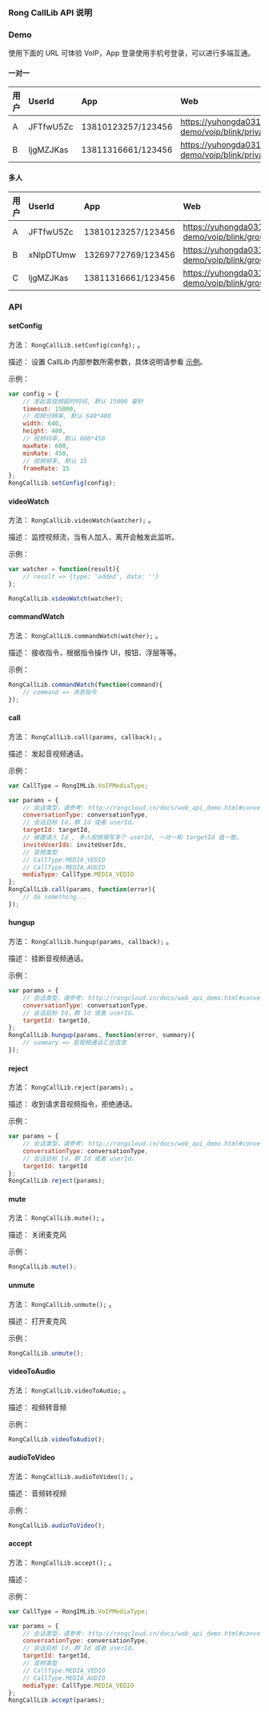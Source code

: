 ### Rong CallLib API 说明

### Demo

使用下面的 URL 可体验 VoIP，App 登录使用手机号登录，可以进行多端互通。

#### 一对一

|用户   | UserId    | App                  |Web   
|:----- |:----------|:-------------------- |:-------------------------------------------------
|A      | JFTfwU5Zc | 13810123257/123456   | https://yuhongda0315.github.io/martin-demo/voip/blink/private.html
|B      | ljgMZJKas | 13811316661/123456   | https://yuhongda0315.github.io/martin-demo/voip/blink/private.html?peer

#### 多人

|用户   | UserId    | App                  |Web   
|:----- |:----------|:-------------------- |:-------------------------------------------------
|A      | JFTfwU5Zc | 13810123257/123456   | https://yuhongda0315.github.io/martin-demo/voip/blink/group.html
|B      | xNlpDTUmw | 13269772769/123456   | https://yuhongda0315.github.io/martin-demo/voip/blink/group.html?peer1
|C      | ljgMZJKas | 13811316661/123456   | https://yuhongda0315.github.io/martin-demo/voip/blink/group.html?peer2

### API

#### setConfig

方法： `RongCallLib.setConfig(confg);` 。

描述： 设置 CallLib 内部参数所需参数，具体说明请参看 [示例](./private.html)。

示例：

```js
var config = {
    // 发起音视频超时时间, 默认 15000 毫秒
    timeout: 15000,
    // 视频分辨率, 默认 640*480
    width: 640,
    height: 480,
    // 视频码率, 默认 600*450
    maxRate: 600,
    minRate: 450,
    // 视频帧率, 默认 15
    frameRate: 15
};
RongCallLib.setConfig(config);
```
    
#### videoWatch

方法： `RongCallLib.videoWatch(watcher);` 。

描述： 监控视频流，当有人加入、离开会触发此监听。
   
示例：

```js
var watcher = function(result){
    // result => {type: 'added', data: ''}
};

RongCallLib.videoWatch(watcher);
```
    
#### commandWatch

方法： `RongCallLib.commandWatch(watcher);` 。

描述： 接收指令，根据指令操作 UI，按钮、浮层等等。
   
示例：

```js
RongCallLib.commandWatch(function(command){
    // command => 消息指令
});

```
#### call

方法： `RongCallLib.call(params, callback);` 。

描述： 发起音视频通话。
   
示例：

```js
var CallType = RongIMLib.VoIPMediaType;

var params = {
    // 会话类型，请参考: http://rongcloud.cn/docs/web_api_demo.html#conversation_type
    conversationType: conversationType,
    // 会话目标 Id，群 Id 或者 userId。 
    targetId: targetId,
    // 被邀请人 Id , 多人视频填写多个 userId, 一对一和 targetId 值一致。
    inviteUserIds: inviteUserIds,
    // 音频类型
    // CallType.MEDIA_VEDIO
    // CallType.MEDIA_AUDIO
    mediaType: CallType.MEDIA_VEDIO
};
RongCallLib.call(params, function(error){
    // do something...
});
```
#### hungup

方法： `RongCallLib.hungup(params, callback);` 。

描述： 挂断音视频通话。
   
示例：

```js
var params = {
    // 会话类型，请参考: http://rongcloud.cn/docs/web_api_demo.html#conversation_type
    conversationType: conversationType,
    // 会话目标 Id，群 Id 或者 userId。 
    targetId: targetId,   
};
RongCallLib.hungup(params, function(error, summary){
    // summary => 音视频通话汇总信息
});
```
#### reject

方法： `RongCallLib.reject(params);` 。

描述： 收到请求音视频指令，拒绝通话。
   
示例：

```js
var params = {
    // 会话类型，请参考: http://rongcloud.cn/docs/web_api_demo.html#conversation_type
    conversationType: conversationType,
    // 会话目标 Id，群 Id 或者 userId。 
    targetId: targetId
};
RongCallLib.reject(params);
```

#### mute

方法： `RongCallLib.mute();` 。

描述： 关闭麦克风

示例：

```js
RongCallLib.mute();
```

#### unmute

方法： `RongCallLib.unmute();` 。

描述： 打开麦克风
   
示例：

```js
RongCallLib.unmute();
```

#### videoToAudio

方法： `RongCallLib.videoToAudio;` 。

描述： 视频转音频
   
示例：

```js
RongCallLib.videoToAudio();
```

#### audioToVideo

方法： `RongCallLib.audioToVideo();` 。

描述： 音频转视频

示例：

```js
RongCallLib.audioToVideo();
```

#### accept

方法： `RongCallLib.accept();` 。

描述：
   

示例：

```js
var CallType = RongIMLib.VoIPMediaType;

var params = {
    // 会话类型，请参考: http://rongcloud.cn/docs/web_api_demo.html#conversation_type
    conversationType: conversationType,
    // 会话目标 Id，群 Id 或者 userId。 
    targetId: targetId,
    // 音频类型
    // CallType.MEDIA_VEDIO
    // CallType.MEDIA_AUDIO
    mediaType: CallType.MEDIA_VEDIO
};
RongCallLib.accept(params);
```